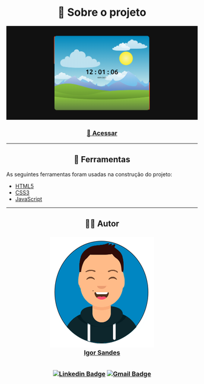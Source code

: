 <h1 align="center">📗 Sobre o projeto</h1>

![Imagem fundo site](assets/imgs/imagemsite.png)
 
 <h3 align="center">
 <a href="https://igorlimasandes-projeto-relogio.netlify.app">🔗 Acessar</a>
 </h3>

---

<h2 align="center">🔨 Ferramentas</h2>

As seguintes ferramentas foram usadas na construção do projeto:

- [HTML5](https://developer.mozilla.org/pt-BR/docs/Web/HTML)
- [CSS3](https://developer.mozilla.org/pt-BR/docs/Web/CSS)
- [JavaScript](https://developer.mozilla.org/pt-BR/docs/Web/JavaScript)

---

<h2 align="center">👨‍🎓 Autor</h2>

<h3 align="center">
<a href="https://igorlimasandes.netlify.app">
<img src="assets/imgs/avatar.png">
<br>
Igor Sandes
</a>

<br>
<br>

[![Linkedin Badge](https://img.shields.io/badge/Linkedin-0077B5?style=for-the-badge&logo=linkedin&logoColor=white)](https://www.linkedin.com/in/igorlimasandes/) 
[![Gmail Badge](https://img.shields.io/badge/Gmail-D14836?style=for-the-badge&logo=gmail&logoColor=white)](mailto:igorlimasandes@gmail.com)
</h3>
